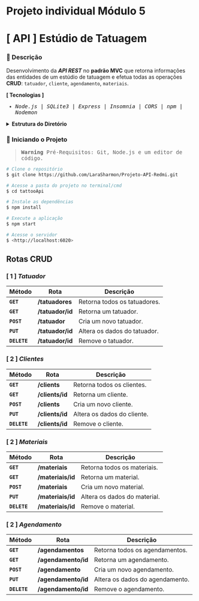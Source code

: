 # Projeto individual Módulo 5



# [ API ] Estúdio de Tatuagem 
### 📑 Descrição
Desenvolvimento da <em>**API REST**</em> no **padrão MVC** que retorna informações das entidades de um estúdio de tatuagem e efetua todas as operações **CRUD**: ``tatuador``, ``cliente``, ``agendamento``, ``materiais``.




**[ Tecnologias ]**

<samp>
  
- <em>Node.js</em> | <em>SQLite3</em> | <em>Express</em> | <em>Insomnia</em> | <em>CORS</em> | <em>npm</em> | <em>Nodemon</em>
  
</samp>

<details>
<summary>  
  <strong>Estrutura do Diretório</strong>
</summary>
<br>

```
src/
├─ controllers/
│  ├─ TatuadorController.js
│  ├─ ClienteController.js
│  ├─ MateriaisController.js
│  └─ AgendamentoController.js
├─ dao/
│  ├─ TatuadorDAO.js
│  ├─ ClienteDAO.js
│  ├─ MateriaisDAO.js
│  └─ AgendamentoDAO.js
├─ models/
│  ├─ Tatuador.js
│  ├─ Cliente.js
│  ├─ Materiais.js
│  └─ Agendamento.js
├─ database/
│  ├─ create-and-populate.js
│  ├─ config.js
│  └─ database.db
├─ routes/
│  ├─ tatuador.js
│  ├─ cliente.js
│  ├─ materiais.js
│  └─ agendamento.js
└─ main.js
```
  
</details>


### 🎲 Iniciando o Projeto


<samp>
  
> **Warning** 
> Pré-Requisitos: Git, Node.js e um editor de código.

</samp>

```bash
# Clone o repositório
$ git clone https://github.com/LaraSharmon/Projeto-API-Redmi.git

# Acesse a pasta do projeto no terminal/cmd
$ cd tattooApi

# Instale as dependências
$ npm install

# Execute a aplicação 
$ npm start

# Acesse o servidor
$ <http://localhost:6020>
```

## Rotas CRUD

### [ 1 ] <em>Tatuador</em>

| Método | Rota | Descrição |
| ------ | ----- | ----------- |
| **`GET`** | **/tatuadores** | Retorna todos os tatuadores. |
|  **`GET`** | **/tatuador/id** | Retorna um tatuador. |
|  **`POST`** | **/tatuador** | Cria um novo tatuador.  |
|  **`PUT`** | **/tatuador/id** | Altera os dados do tatuador.
|  **`DELETE`** | **/tatuador/id** | Remove o tatuador.
  
### [ 2 ] <em>Clientes</em>

| Método | Rota | Descrição |
| ------ | ----- | ----------- |
|  **`GET`** | **/clients** | Retorna todos os clientes. |
|  **`GET`** | **/clients/id** | Retorna um cliente. |
|  **`POST`** | **/clients** | Cria um novo cliente.  |
|  **`PUT`** | **/clients/id** | Altera os dados do cliente.
|  **`DELETE`** | **/clients/id** | Remove o cliente.
  

### [ 2 ] <em>Materiais</em>

| Método | Rota | Descrição |
| ------ | ----- | ----------- |
|  **`GET`** | **/materiais** | Retorna todos os materiais. |
|  **`GET`** | **/materiais/id** |  Retorna um material. |
|  **`POST`** | **/materiais** | Cria um novo material.  |
|  **`PUT`** | **/materiais/id** | Altera os dados do material.
|  **`DELETE`** | **/materiais/id** | Remove o material.
  
### [ 2 ] <em>Agendamento</em>

| Método | Rota | Descrição |
| ------ | ----- | ----------- |
|  **`GET`** | **/agendamentos** | Retorna todos os agendamentos. |
|  **`GET`** | **/agendamento/id** | Retorna um agendamento. |
|  **`POST`** | **/agendamento** | Cria um novo agendamento.  |
|  **`PUT`** | **/agendamento/id** | Altera os dados do agendamento.
|  **`DELETE`** | **/agendamento/id** | Remove o agendamento.

